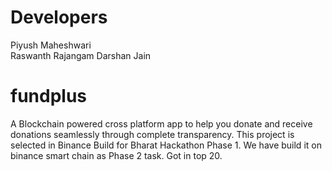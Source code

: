 
# Developers
  Piyush Maheshwari  
  Raswanth Rajangam
  Darshan Jain



# fundplus
A Blockchain powered cross platform app to help you donate and receive donations seamlessly through complete transparency. 
This project is selected in Binance Build for Bharat Hackathon Phase 1. We have build it on binance smart chain as Phase 2 task. Got in top 20. 

